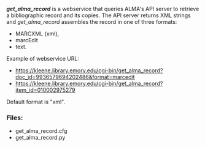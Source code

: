 ***get_alma_record*** is a webservice that queries ALMA's API server to
retrieve a bibliographic record and its copies. The API server returns
XML strings and *get_alma_record* assembles the record in one of three
formats:
- MARCXML (xml), 
- marcEdit 
- text.

Example of webservice URL: 
- https://kleene.library.emory.edu/cgi-bin/get_alma_record?doc_id=9936579694202486&format=marcedit
- https://kleene.library.emory.edu/cgi-bin/get_alma_record?item_id=010002975279 

Default format is "xml".
### Files:
- get_alma_record.cfg
- get_alma_record.py


